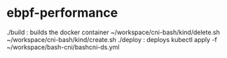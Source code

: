 # ebpf-performance
./build : builds the docker container
~/workspace/cni-bash/kind/delete.sh
~/workspace/cni-bash/kind/create.sh
./deploy : deploys
kubectl apply -f ~/workspace/bash-cni/bashcni-ds.yml

